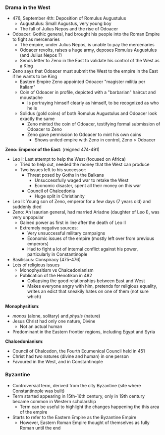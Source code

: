 ### Drama in the West
 - 476, September 4th: Deposition of Romulus Augustulus
	 - Augustulus: Small Augustus, very young boy
	 - The fall of Julius Nepos and the rise of Odoacer
 - Odoacer: Gothic general, had brought his people into the Roman Empire to fight as mercenaries
	 - The empire, under Julius Nepos, is unable to pay the mercenaries
	 - Odoacer revolts, raises a huge army, deposes Romulus Augustulus (and Julius Nepos ?)
	 - Sends letter to Zeno in the East to validate his control of the West as a King
 - Zeno says that Odoacer must submit the West to the empire in the East if he wants to be King
	 - Eastern Empire Zeno appointed Odoacer "magister militia per Italiam"
	 - Coin of Odoacer in profile, depicted with a "barbarian" haircut and moustache
		 - Is portraying himself clearly as himself, to be recognized as who he is
	 - Solidus (gold coins) of both Romulus Augustulus and Odoacer look exactly the same
		 - Zeno minted the coin of Odoacer, testifying formal submission of Odoacer to Zeno
		 - Zeno gave permission to Odoacer to mint his own coins
			 - Shows united empire with Zeno in control, Zeno > Odoacer

**Zeno: Emperor of the East**: (reigned 474-491)
 - Leo I: Last attempt to help the West (focused on Africa)
	 - Tried to help out, needed the money that the West can produce
	 - Two issues left to his successor:
		 - Threat posed by Goths in the Balkans
			 - Unsuccessfully waged war to retake the West
			 - Economic disaster, spent all their money on this war
		 - Council of Chalcedonia
			 - Huge split in Christianity
 - Leo II: Young son of Zeno, emperor for a few days (7 years old) and suddenly died
 - Zeno: An Isaurian general, had married Ariadne (daughter of Leo I), was very unpopular
	 - Gained power as first in line after the death of Leo II
	 - Extremely negative sources:
		 - Very unsuccessful military campaigns
		 - Economic issues of the empire (mostly left over from previous emperors)
		 - Had to fight a lot of internal conflict against his power, particularly in Constantinople
 - Basiliscus: Conspiracy (475-476)
 - Lots of religious issues
	 - Monophysitism vs Chalcedonianism
	 - Publication of the Henotikon in 482
		 - Collapsing the good relationships between East and West
		 - Makes everyone angry with him, pretends for religious equality, writes an edict that sneakily hates on one of them (not sure which)

**Monophysitism**:
 - *monos* (alone, solitary) and *physis* (nature)
 - Jesus Christ had only one nature, Divine
	 - Not an actual human
 - Predominant in the Eastern frontier regions, including Egypt and Syria

**Chalcedonianism**:
 - Council of Chalcedon, the Fourth Ecumenical Council held in 451
 - Christ had two natures (divine and human) in one person
 - Favoured in the West, and in Constantinople

### Byzantine
 - Controversial term, derived from the city Byzantine (site where Constantinople was built)
 - Term started appearing in 15th-16th century, only in 19th century became common in Western scholarship
	 - Term can be useful to highlight the changes happening the this area of the empire
 - Starts to refer to the Eastern Empire as the Byzantine Empire
	 - However, Eastern Roman Empire thought of themselves as fully Roman until the end
